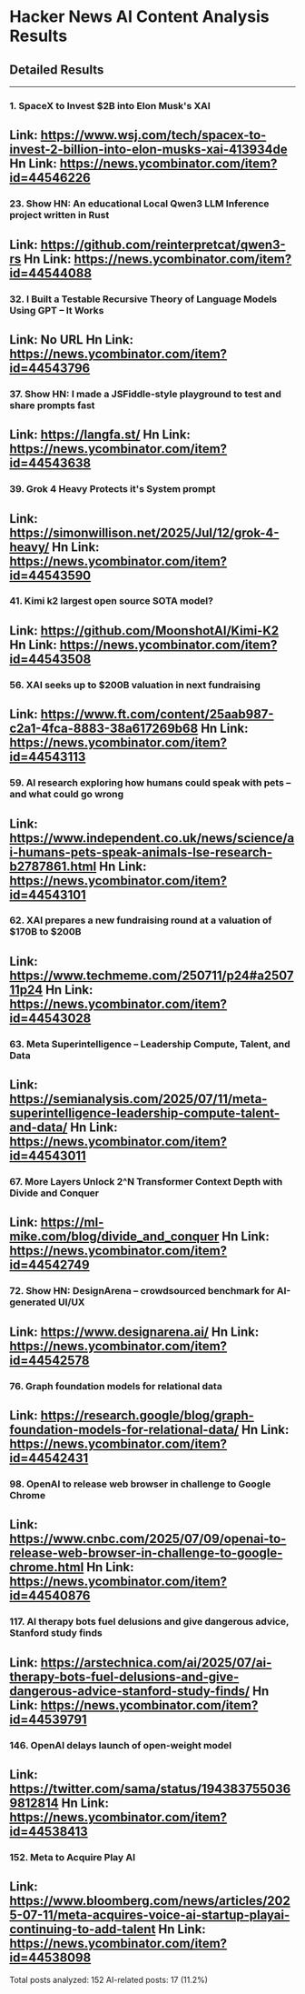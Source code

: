 # Hacker News AI Content Analysis Results

## Detailed Results

------
### 1. SpaceX to Invest $2B into Elon Musk's XAI
Link: https://www.wsj.com/tech/spacex-to-invest-2-billion-into-elon-musks-xai-413934de
Hn Link: https://news.ycombinator.com/item?id=44546226
------
### 23. Show HN: An educational Local Qwen3 LLM Inference project written in Rust
Link: https://github.com/reinterpretcat/qwen3-rs
Hn Link: https://news.ycombinator.com/item?id=44544088
------
### 32. I Built a Testable Recursive Theory of Language Models Using GPT – It Works
Link: No URL
Hn Link: https://news.ycombinator.com/item?id=44543796
------
### 37. Show HN: I made a JSFiddle-style playground to test and share prompts fast
Link: https://langfa.st/
Hn Link: https://news.ycombinator.com/item?id=44543638
------
### 39. Grok 4 Heavy Protects it's System prompt
Link: https://simonwillison.net/2025/Jul/12/grok-4-heavy/
Hn Link: https://news.ycombinator.com/item?id=44543590
------
### 41. Kimi k2 largest open source SOTA model?
Link: https://github.com/MoonshotAI/Kimi-K2
Hn Link: https://news.ycombinator.com/item?id=44543508
------
### 56. XAI seeks up to $200B valuation in next fundraising
Link: https://www.ft.com/content/25aab987-c2a1-4fca-8883-38a617269b68
Hn Link: https://news.ycombinator.com/item?id=44543113
------
### 59. AI research exploring how humans could speak with pets – and what could go wrong
Link: https://www.independent.co.uk/news/science/ai-humans-pets-speak-animals-lse-research-b2787861.html
Hn Link: https://news.ycombinator.com/item?id=44543101
------
### 62. XAI prepares a new fundraising round at a valuation of $170B to $200B
Link: https://www.techmeme.com/250711/p24#a250711p24
Hn Link: https://news.ycombinator.com/item?id=44543028
------
### 63. Meta Superintelligence – Leadership Compute, Talent, and Data
Link: https://semianalysis.com/2025/07/11/meta-superintelligence-leadership-compute-talent-and-data/
Hn Link: https://news.ycombinator.com/item?id=44543011
------
### 67. More Layers Unlock 2^N Transformer Context Depth with Divide and Conquer
Link: https://ml-mike.com/blog/divide_and_conquer
Hn Link: https://news.ycombinator.com/item?id=44542749
------
### 72. Show HN: DesignArena – crowdsourced benchmark for AI-generated UI/UX
Link: https://www.designarena.ai/
Hn Link: https://news.ycombinator.com/item?id=44542578
------
### 76. Graph foundation models for relational data
Link: https://research.google/blog/graph-foundation-models-for-relational-data/
Hn Link: https://news.ycombinator.com/item?id=44542431
------
### 98. OpenAI to release web browser in challenge to Google Chrome
Link: https://www.cnbc.com/2025/07/09/openai-to-release-web-browser-in-challenge-to-google-chrome.html
Hn Link: https://news.ycombinator.com/item?id=44540876
------
### 117. AI therapy bots fuel delusions and give dangerous advice, Stanford study finds
Link: https://arstechnica.com/ai/2025/07/ai-therapy-bots-fuel-delusions-and-give-dangerous-advice-stanford-study-finds/
Hn Link: https://news.ycombinator.com/item?id=44539791
------
### 146. OpenAI delays launch of open-weight model
Link: https://twitter.com/sama/status/1943837550369812814
Hn Link: https://news.ycombinator.com/item?id=44538413
------
### 152. Meta to Acquire Play AI
Link: https://www.bloomberg.com/news/articles/2025-07-11/meta-acquires-voice-ai-startup-playai-continuing-to-add-talent
Hn Link: https://news.ycombinator.com/item?id=44538098
------
Total posts analyzed: 152
AI-related posts: 17 (11.2%)

